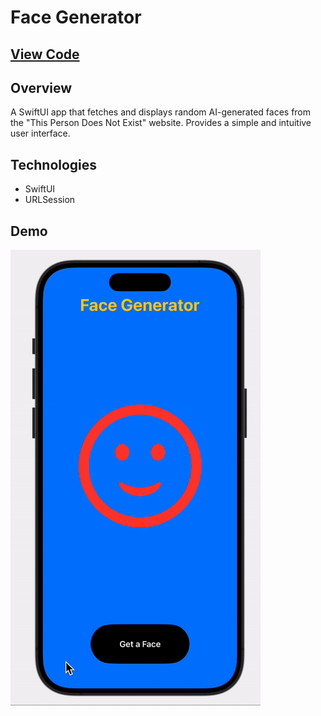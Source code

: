 # Face Generator 

## [View Code](https://github.com/ImTimTong/Projects/tree/main/Face-Generator-App)

## Overview
A SwiftUI app that fetches and displays random AI-generated faces from the "This Person Does Not Exist" website. Provides a simple and intuitive user interface.

## Technologies
- SwiftUI
- URLSession

## Demo
![FaceGeneratorDemo](FaceGeneratorDemo.gif)
